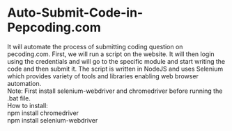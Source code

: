 # Auto-Submit-Code-in-Pepcoding.com
It will automate the process of submitting coding question on pecoding.com. First, we will run a script on the website. It will then login using the credentials and will go to the specific module and start writing the code and then submit it. The script is written in NodeJS and uses Selenium which provides variety of tools and libraries enabling web browser automation.  
Note: First install selenium-webdriver and chromedriver before running the .bat file.   
How to install:   
npm install chromedriver   
npm install selenium-webdriver
